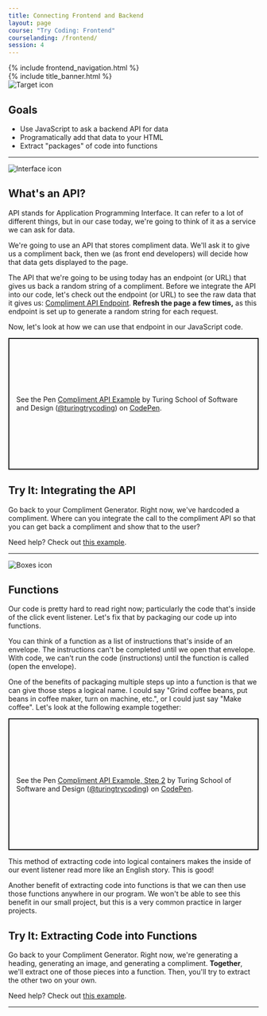 ```yaml
---
title: Connecting Frontend and Backend
layout: page
course: "Try Coding: Frontend"
courselanding: /frontend/
session: 4
---
```


<div id="wrapper">
  {% include frontend_navigation.html %}
  <div id="content-container">
    {% include title_banner.html %}
    <section>
      <img class="section-image" src="{{ site.url }}/assets/images/goals.svg" alt="Target icon">
      <h2 class="section-header">Goals</h2>
      <ul>
        <li>Use JavaScript to ask a backend API for data</li>
        <li>Programatically add that data to your HTML</li>
        <li>Extract "packages" of code into functions</li>
      </ul>
    </section>
    <hr>
    <section>
      <img class="section-image" src="{{ site.url }}/assets/images/interface.png" alt="Interface icon">
      <h2 class="section-header">What's an API?</h2>
      <p><span class="vocab">API</span> stands for Application Programming Interface. It can refer to a lot of different things, but in our case today, we're going to think of it as a service we can ask for data.</p>
      <p>We're going to use an API that stores compliment data. We'll ask it to give us a compliment back, then we (as front end developers) will decide how that data gets displayed to the page.</p>
      <p>The API that we're going to be using today has an endpoint (or URL) that gives us back a random string of a compliment. Before we integrate the API into our code, let's check out the endpoint (or URL) to see the raw data that it gives us: <a target="blank" href="https://8768zwfurd.execute-api.us-east-1.amazonaws.com/v1/compliments">Compliment API Endpoint</a>. <b>Refresh the page a few times,</b> as this endpoint is set up to generate a random string for each request.</p>
      <p>Now, let's look at how we can use that endpoint in our JavaScript code. </p>
      <p class="codepen" data-height="265" data-theme-id="default" data-default-tab="js,result" data-user="turingtrycoding" data-slug-hash="LYYvNVg" style="height: 265px; box-sizing: border-box; display: flex; align-items: center; justify-content: center; border: 2px solid; margin: 1em 0; padding: 1em;" data-pen-title="Compliment API Example">
  <span>See the Pen <a href="https://codepen.io/turingtrycoding/pen/LYYvNVg">
  Compliment API Example</a> by Turing School of Software and Design (<a href="https://codepen.io/turingtrycoding">@turingtrycoding</a>)
  on <a href="https://codepen.io">CodePen</a>.</span>
</p>
<script async src="https://static.codepen.io/assets/embed/ei.js"></script>
      <div class="try-it">
        <h2>Try It: Integrating the API</h2>
        <p>Go back to your Compliment Generator. Right now, we've hardcoded a compliment. Where can you integrate the call to the compliment API so that you can get back a compliment and show that to the user?</p>
        <p>Need help? Check out <a target="blank" href="https://codepen.io/turingtrycoding/pen/NWWmNNr?editors=1010">this example</a>.</p>
      </div>
    </section>
    <hr>
    <section>
      <img class="section-image" src="{{ site.url }}/assets/images/boxes.png" alt="Boxes icon">
      <h2 class="section-header">Functions</h2>
      <p>Our code is pretty hard to read right now; particularly the code that's inside of the click event listener. Let's fix that by packaging our code up into <span class="vocab">functions</span>.</p>
      <p>You can think of a function as a list of instructions that's inside of an envelope. The instructions can't be completed until we open that envelope. With code, we can't run the code (instructions) until the function is called (open the envelope).</p>
      <p>One of the benefits of packaging multiple steps up into a function is that we can give those steps a logical name. I could say "Grind coffee beans, put beans in coffee maker, turn on machine, etc.", or I could just say "Make coffee". Let's look at the following example together:</p>
      <p class="codepen" data-height="265" data-theme-id="default" data-default-tab="js,result" data-user="turingtrycoding" data-slug-hash="pooByEP" style="height: 265px; box-sizing: border-box; display: flex; align-items: center; justify-content: center; border: 2px solid; margin: 1em 0; padding: 1em;" data-pen-title="Compliment API Example, Step 2">
  <span>See the Pen <a href="https://codepen.io/turingtrycoding/pen/pooByEP">
  Compliment API Example, Step 2</a> by Turing School of Software and Design (<a href="https://codepen.io/turingtrycoding">@turingtrycoding</a>)
  on <a href="https://codepen.io">CodePen</a>.</span>
</p>
<script async src="https://static.codepen.io/assets/embed/ei.js"></script>
      <p>This method of extracting code into logical containers makes the inside of our event listener read more like an English story. This is good!</p>
      <p>Another benefit of extracting code into functions is that we can then use those functions anywhere in our program. We won't be able to see this benefit in our small project, but this is a very common practice in larger projects.</p>
      <div class="try-it">
        <h2>Try It: Extracting Code into Functions</h2>
        <p>Go back to your Compliment Generator. Right now, we're generating a heading, generating an image, and generating a compliment. <b>Together</b>, we'll extract one of those pieces into a function. Then, you'll try to extract the other two on your own.</p>
        <p>Need help? Check out <a target="blank" href="https://codepen.io/turingtrycoding/pen/yLLrOgo?editors=1010">this example</a>.</p>
      </div>
    </section>
    <hr>
  </div>
</div>
<script>
  $( ".spicy-click" ).click(function(e) {
    $( e.target ).next( ".spicy-appear" ).slideToggle( "slow" );
  });
</script>
<script
src="https://code.jquery.com/jquery-3.2.1.min.js"
integrity="sha256-hwg4gsxgFZhOsEEamdOYGBf13FyQuiTwlAQgxVSNgt4="
crossorigin="anonymous"></script>
